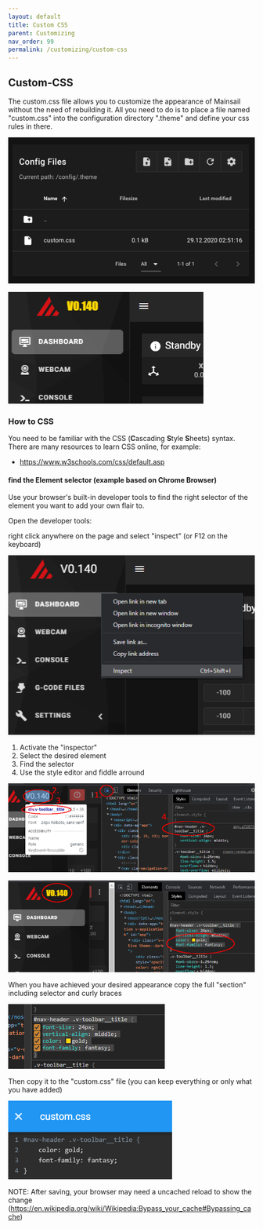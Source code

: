 ```yaml
---
layout: default
title: Custom CSS
parent: Customizing
nav_order: 99
permalink: /customizing/custom-css
---
```


## Custom-CSS 

The custom.css file allows you to customize the appearance of Mainsail
without the need of rebuilding it. All you need to do is to place a file
named "custom.css" into the configuration directory ".theme" and define
your css rules in there.

![file-screenshot](../assets/img/customizing/screenshot-custom-css.png "custom.css file")

![example result](../assets/img/customizing/screenshot-custom-css-example-result.png "custom.css result")


### How to CSS

You need to be familiar with the CSS (**C**ascading **S**tyle **S**heets) syntax.
There are many resources to learn CSS online, for example:
- https://www.w3schools.com/css/default.asp

#### find the Element selector (example based on Chrome Browser)

Use your browser's built-in developer tools to find the right selector of the element you want to add your own flair to.

Open the developer tools:

right click anywhere on the page and select "inspect" (or F12 on the keyboard)

![open dev-tools](../assets/img/customizing/screenshot-custom-css-inspect.png "open dev-tools")

1. Activate the "inspector" 
2. Select the desired element
3. Find the selector
4. Use the style editor and fiddle arround 

![find element](../assets/img/customizing/screenshot-custom-css-find-element.png "find the right element")

![fiddle](../assets/img/customizing/screenshot-custom-css-fiddle.png "fiddle")

When you have achieved your desired appearance copy the full "section" including selector and curly braces

![fiddle 2](../assets/img/customizing/screenshot-custom-css-fiddle-2.png "fiddle 2")

Then copy it to the "custom.css" file (you can keep everything or only what you have added)

![example](../assets/img/customizing/screenshot-custom-css-example.png "custom.css example")

NOTE: After saving, your browser may need a uncached reload to show the change (https://en.wikipedia.org/wiki/Wikipedia:Bypass_your_cache#Bypassing_cache)

